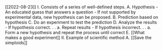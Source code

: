 [[2022-08-23]]
I. Consists of a series of well-defined steps.
	A. Hypothesis
		- An educated guess that answers a question
		- If not supported by experimental data, new hypothesis can be proposed.
	B. Prediction based on hypothesis
	C. Do an experiment to test the prediction
	D. Analyze the results
		- If hypothesis correct. . .
			a. Repeat results
		- If hypothesis incorrect. . .
			a. Form a new hypothesis and repeat the process until correct
		E. [[What makes a good experiment]]
	II. Example of scientific method
		A. [[Save the simploids]]
